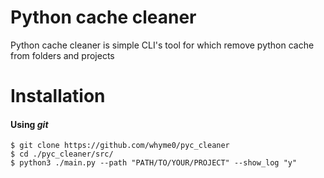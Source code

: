 <h1>Python cache cleaner</h1>

<p>Python cache cleaner is simple CLI's tool for which remove python cache from folders and projects</p>

<h1>Installation</h1>

<h4>Using <i>git</i></h4>

```
$ git clone https://github.com/whyme0/pyc_cleaner
$ cd ./pyc_cleaner/src/
$ python3 ./main.py --path "PATH/TO/YOUR/PROJECT" --show_log "y"
```